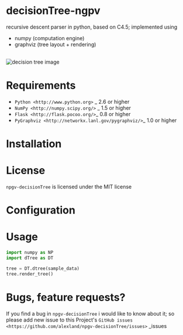 
# decisionTree-ngpv


recursive descent parser in python, based on C4.5; implemented using 

+ numpy (computation engine) 
+ graphviz (tree layout + rendering)
<br />

<img src="http://alexland.github.com/decisionTree-npgv/images/dTree-image1.png" alt="decision tree image" title="sample output" />
<br />



# Requirements


+ `Python <http://www.python.org>` _ 2.6 or higher
+ `NumPy <http://numpy.scipy.org/>` _ 1.5 or higher
+ `Flask <http://flask.pocoo.org/>`_ 0.8 or higher
+ `PyGraphviz <http://networkx.lanl.gov/pygraphviz/>`_ 1.0 or higher


# Installation



# License


``npgv-decisionTree`` is licensed under the MIT license


# Configuration

# Usage

```python
import numpy as NP
import dTree as DT

tree = DT.dtree(sample_data)
tree.render_tree()
```


# Bugs, feature requests?


If you find a bug in ``npgv-decisionTree`` i would like to know about it; so please add new issue to this Project's `GitHub issues
<https://github.com/alexland/npgv-decisionTree/issues>` _issues
